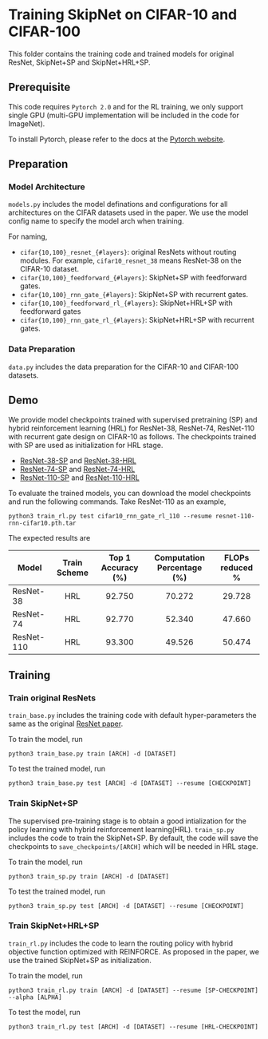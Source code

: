# Training SkipNet on CIFAR-10 and CIFAR-100 

This folder contains the training code and trained models for original ResNet, SkipNet+SP and SkipNet+HRL+SP. 

## Prerequisite 
This code requires `Pytorch 2.0` and for the RL training, we only support single GPU (multi-GPU implementation will be 
included in the code for ImageNet). 

To install Pytorch, please refer to the docs at the [Pytorch website](http://pytorch.org/).


## Preparation
### Model Architecture
`models.py` includes the model definations and configurations for all architectures on the CIFAR datasets used in the paper.
We use the model config name to specify the model arch when training.  

For naming, 

- `cifar{10,100}_resnet_{#layers}`: original ResNets without routing modules. For example, `cifar10_resnet_38` means ResNet-38
on the CIFAR-10 dataset.
- `cifar{10,100}_feedforward_{#layers}`: SkipNet+SP with feedforward gates. 
- `cifar{10,100}_rnn_gate_{#layers}`: SkipNet+SP with recurrent gates.
- `cifar{10,100}_feedforward_rl_{#layers}`: SkipNet+HRL+SP with feedforward gates
- `cifar{10,100}_rnn_gate_rl_{#layers}`: SkipNet+HRL+SP with recurrent gates.

### Data Preparation
`data.py` includes the data preparation for the CIFAR-10 and CIFAR-100 datasets. 


## Demo

We provide model checkpoints trained with supervised pretraining (SP) and 
hybrid reinforcement learning (HRL) for ResNet-38, ResNet-74, ResNet-110 
with recurrent gate design on CIFAR-10 as follows. The checkpoints trained 
with SP are used as initialization for HRL stage. 

* [ResNet-38-SP](http://people.eecs.berkeley.edu/~xinw/skipnet/resnet-38-rnn-sp-cifar10.pth.tar) and [ResNet-38-HRL](http://people.eecs.berkeley.edu/~xinw/skipnet/resnet-38-rnn-cifar10.pth.tar)
* [ResNet-74-SP](http://people.eecs.berkeley.edu/~xinw/skipnet/resnet-74-rnn-sp-cifar10.pth.tar) and [ResNet-74-HRL](http://people.eecs.berkeley.edu/~xinw/skipnet/resnet-74-rnn-cifar10.pth.tar)
* [ResNet-110-SP](http://people.eecs.berkeley.edu/~xinw/skipnet/resnet-110-rnn-sp-cifar10.pth.tar) and [ResNet-110-HRL](http://people.eecs.berkeley.edu/~xinw/skipnet/resnet-110-rnn-cifar10.pth.tar)

To evaluate the trained models,  you can download the model checkpoints and 
run the following commands. Take ResNet-110 as an example, 

```angular2html
python3 train_rl.py test cifar10_rnn_gate_rl_110 --resume resnet-110-rnn-cifar10.pth.tar
```

The expected results are 

|Model | Train Scheme | Top 1 Accuracy (%) | Computation Percentage (%)| FLOPs reduced % |
|-----------| :--------: | :------------------:| :---------------------:| :-----:|
| ResNet-38  | HRL |  92.750 | 70.272 | 29.728 |
| ResNet-74  | HRL |  92.770 | 52.340 | 47.660 |
| ResNet-110 | HRL |  93.300 | 49.526 | 50.474 |



## Training 

### Train original ResNets
`train_base.py` includes the training code with default hyper-parameters the same as the original [ResNet paper](https://arxiv.org/pdf/1512.03385.pdf).

To train the model, run  
```
python3 train_base.py train [ARCH] -d [DATASET] 
```

To test the trained model, run
```
python3 train_base.py test [ARCH] -d [DATASET] --resume [CHECKPOINT]
```

### Train SkipNet+SP
The supervised pre-training stage is to obtain a good intialization for the policy learning with hybrid reinforcement 
learning(HRL). `train_sp.py` includes the code to train the SkipNet+SP. By default, the code will save the checkpoints to 
`save_checkpoints/[ARCH]` which will be needed in HRL stage. 

To train the model, run 
```
python3 train_sp.py train [ARCH] -d [DATASET] 
```

To test the trained model, run
```
python3 train_sp.py test [ARCH] -d [DATASET] --resume [CHECKPOINT]
```

### Train SkipNet+HRL+SP
`train_rl.py` includes the code to learn the routing policy with hybrid objective function optimized with REINFORCE. As 
proposed in the paper, we use the trained SkipNet+SP as initialization. 

To train the model, run 
```
python3 train_rl.py train [ARCH] -d [DATASET] --resume [SP-CHECKPOINT] --alpha [ALPHA]
```

To test the model, run 
```
python3 train_rl.py test [ARCH] -d [DATASET] --resume [HRL-CHECKPOINT]
```










